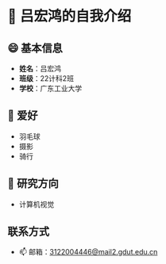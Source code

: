 # 👋 吕宏鸿的自我介绍

## 😄 基本信息
- **姓名**：吕宏鸿
- **班级**：22计科2班
- **学校**：广东工业大学

## 🌱 爱好
- 羽毛球
- 摄影
- 骑行

## 🔭 研究方向
- 计算机视觉

## 联系方式
- 📫 邮箱：[3122004446@mail2.gdut.edu.cn](mailto:3122004446@mail2.gdut.edu.cn)


